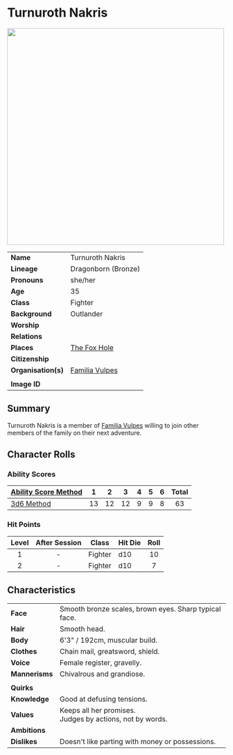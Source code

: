 # Turnuroth Nakris

<img src="https://raw.githubusercontent.com/jesskelsall/astarus-images/main/characters/portraits/imageid.png" height="500" />

|||
| --- | --- |
| **Name** | Turnuroth Nakris | character.4
| **Lineage** | Dragonborn (Bronze) |
| **Pronouns** | she/her |
| **Age** | 35 |
| **Class** | Fighter |
| **Background** | Outlander |
| **Worship** | |
| **Relations** | |
| **Places** | [The Fox Hole](../places/buildings/the-fox-hole.md) |
| **Citizenship** | |
| **Organisation(s)** | [Familia Vulpes](../organisations/familia-vulpes.md) |
|||
| **Image ID** | |

## Summary

Turnuroth Nakris is a member of [Familia Vulpes](../organisations/familia-vulpes.md) willing to join other members of the family on their next adventure.

## Character Rolls

### Ability Scores

| [Ability Score Method](../mechanics/ability-score-method/ability-score-method.md) | 1 | 2 | 3 | 4 | 5 | 6 | Total |
| --- |:---:|:---:|:---:|:---:|:---:|:---:|:---:|
| [3d6 Method](../mechanics/ability-score-method/3d6-method.md) | 13 | 12 | 12 | 9 | 9 | 8 | 63 |

### Hit Points

| Level | After Session | Class | Hit Die | Roll |
|:---:|:---:| --- | --- |:---:|
| 1 | - | Fighter | d10 | 10 |
| 2 | - | Fighter | d10 | 7 |

## Characteristics

| | |
| --- | --- |
| **Face** | Smooth bronze scales, brown eyes. Sharp typical face. | characteristics.2
| **Hair** | Smooth head. |
| **Body** | 6'3" / 192cm, muscular build. |
| **Clothes** | Chain mail, greatsword, shield. |
| **Voice** | Female register, gravelly. |
| **Mannerisms** | Chivalrous and grandiose. |
| | |
| **Quirks** | |
| **Knowledge** | Good at defusing tensions. |
| **Values** | Keeps all her promises.<br>Judges by actions, not by words. |
| **Ambitions** | |
| **Dislikes** | Doesn't like parting with money or possessions. |
